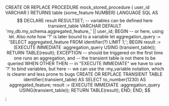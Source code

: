 CREATE OR REPLACE PROCEDURE mock_stored_procedure (
    user_id VARCHAR
)
  RETURNS table (some_feature NUMBER)
  LANGUAGE SQL
  AS
    $$
    DECLARE
        result RESULTSET;
        -- variables can be defined here
        transient_table VARCHAR DEFAULT 'my_db.my_schema.aggregated_feature_' || user_id;
    BEGIN
        -- or here, using let. Also note how '?' is later bound to a variable
        let aggregation_query := 'SELECT aggregated_feature FROM identifier(?) LIMIT 1;';
        BEGIN
            result := (EXECUTE IMMEDIATE :aggregation_query USING (transient_table));
            RETURN TABLE(result);
        EXCEPTION
            -- should be triggered on the first time one runs an aggregation, and
            -- the transient table is not there to be queried
            WHEN OTHER THEN
                -- in "EXECUTE IMMEDIATE" we have to use '?' to bind variables, but here
                -- we can use the :my_variable notation, which is clearer and less prone to bugs
                CREATE OR REPLACE TRANSIENT TABLE identifier(:transient_table) AS SELECT to_number(1230) AS aggregated_feature;
                result := (EXECUTE IMMEDIATE :aggregation_query USING(transient_table));
                RETURN TABLE(result);
        END;
    END;
    $$;
